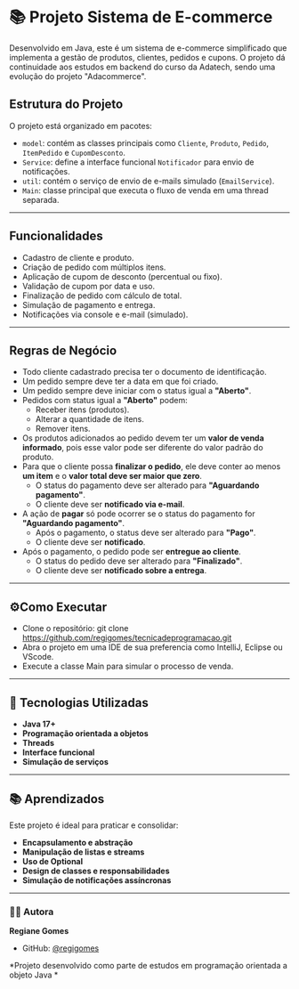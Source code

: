 # 📚 Projeto Sistema de E-commerce
Desenvolvido em Java, este é um sistema de e-commerce simplificado que implementa a gestão de produtos, clientes, pedidos e cupons. O projeto dá continuidade aos estudos em backend do curso da Adatech, sendo uma evolução do projeto "Adacommerce".

## Estrutura do Projeto

O projeto está organizado em pacotes:
- `model`: contém as classes principais como `Cliente`, `Produto`, `Pedido`, `ItemPedido` e `CupomDesconto`.
- `Service`: define a interface funcional `Notificador` para envio de notificações.
- `util`: contém o serviço de envio de e-mails simulado (`EmailService`).
- `Main`: classe principal que executa o fluxo de venda em uma thread separada.
---
##  Funcionalidades
- Cadastro de cliente e produto.
- Criação de pedido com múltiplos itens.
- Aplicação de cupom de desconto (percentual ou fixo).
- Validação de cupom por data e uso.
- Finalização de pedido com cálculo de total.
- Simulação de pagamento e entrega.
- Notificações via console e e-mail (simulado).
---
##  Regras de Negócio

- Todo cliente cadastrado precisa ter o documento de identificação.
- Um pedido sempre deve ter a data em que foi criado.
- Um pedido sempre deve iniciar com o status igual a **"Aberto"**.
- Pedidos com status igual a **"Aberto"** podem:
  - Receber itens (produtos).
  - Alterar a quantidade de itens.
  - Remover itens.
- Os produtos adicionados ao pedido devem ter um **valor de venda informado**, pois esse valor pode ser diferente do valor padrão do produto.
- Para que o cliente possa **finalizar o pedido**, ele deve conter ao menos **um item** e o **valor total deve ser maior que zero**.
  - O status do pagamento deve ser alterado para **"Aguardando pagamento"**.
  - O cliente deve ser **notificado via e-mail**.
- A ação de **pagar** só pode ocorrer se o status do pagamento for **"Aguardando pagamento"**.
  - Após o pagamento, o status deve ser alterado para **"Pago"**.
  - O cliente deve ser **notificado**.
- Após o pagamento, o pedido pode ser **entregue ao cliente**.
  - O status do pedido deve ser alterado para **"Finalizado"**.
  - O cliente deve ser **notificado sobre a entrega**.
    
---

## ⚙️Como Executar
- Clone o repositório: git clone https://github.com/regigomes/tecnicadeprogramacao.git
- Abra o projeto em uma IDE de sua preferencia como IntelliJ, Eclipse ou VScode.
- Execute a classe Main para simular o processo de venda.

---

## 🚀 Tecnologias Utilizadas

- **Java 17+**
- **Programação orientada a objetos**
- **Threads**
- **Interface funcional**
- **Simulação de serviços**

---

## 📚 Aprendizados

Este projeto é ideal para praticar e consolidar:

- **Encapsulamento e abstração**
- **Manipulação de listas e streams**
- **Uso de Optional**
- **Design de classes e responsabilidades**
- **Simulação de notificações assíncronas**

---

### 👨‍💻 Autora

**Regiane Gomes**
- GitHub: [@regigomes](https://github.com/regigomes)

*Projeto desenvolvido como parte de estudos em programação orientada a objeto Java *
